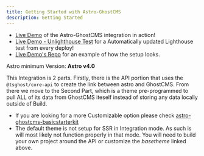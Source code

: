 ```yaml
---
title: Getting Started with Astro-GhostCMS
description: Getting Started
---
```



- [Live Demo](https://demo.astro-ghostcms.xyz/) of the Astro-GhostCMS integration in action!
- [Live Demo - Unlighthouse Test](https://test.demo.astro-ghostcms.xyz) for a Automatically updated Lighthouse test from every deploy!
- [Live Demo's Repo](https://github.com/MatthiesenXYZ/astro-ghostcms/tree/main/demo) for an example of how the setup looks.

Astro minimum Version: **Astro v4.0**

This Integration is 2 parts.  Firstly, there is the API portion that uses the `@tsghost/core-api` to create the link between astro and GhostCMS.  From there we move to the Second Part, which is a theme pre-programmed to pull ALL of its data from GhostCMS iteself instead of storing any data locally outside of Build.

- If you are looking for a more Customizable option please check [astro-ghostcms-basicstarterkit](https://github.com/MatthiesenXYZ/astro-ghostcms-basicstarterkit) 
- The default theme is not setup for SSR in Integration mode.  As such is will most likely not function properly in that mode. You will need to build your own project around the API or customize the *basetheme* linked above.
